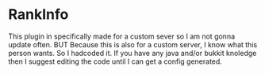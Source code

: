 RankInfo
========
This plugin in specifically made for a custom sever so I am not gonna update often. BUT Because this is also for a custom server,
I know what this person wants. So I hadcoded it. If you have any java and/or bukkit knoledge then I suggest
editing the code until I can get a config generated.
